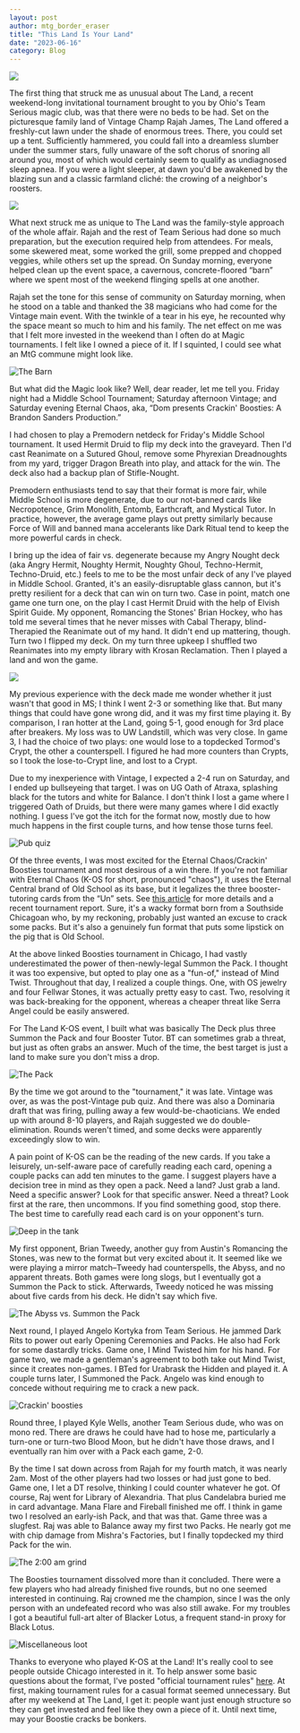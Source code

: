 ```yaml
---
layout: post
author: mtg_border_eraser
title: "This Land Is Your Land"
date: "2023-06-16"
category: Blog
---
```


![](/assets/images/theland4/TheLandHalf.jpeg)

The first thing that struck me as unusual about The Land, a recent weekend-long invitational tournament brought to you by Ohio's Team Serious magic club, was that there were no beds to be had. Set on the picturesque family land of Vintage Champ Rajah James, The Land offered a freshly-cut lawn under the shade of enormous trees. There, you could set up a tent. Sufficiently hammered, you could fall into a dreamless slumber under the summer stars, fully unaware of the soft chorus of snoring all around you, most of which would certainly seem to qualify as undiagnosed sleep apnea. If you were a light sleeper, at dawn you'd be awakened by the blazing sun and a classic farmland cliché: the crowing of a neighbor's roosters. 

![](/assets/images/theland4/TheTents.jpg)

What next struck me as unique to The Land was the family-style approach of the whole affair. Rajah and the rest of Team Serious had done so much preparation, but the execution required help from attendees. For meals, some skewered meat, some worked the grill, some prepped and chopped veggies, while others set up the spread. On Sunday morning, everyone helped clean up the event space, a cavernous, concrete-floored “barn” where we spent most of the weekend flinging spells at one another. 

Rajah set the tone for this sense of community on Saturday morning, when he stood on a table and thanked the 38 magicians who had come for the Vintage main event. With the twinkle of a tear in his eye, he recounted why the space meant so much to him and his family. The net effect on me was that I felt more invested in the weekend than I often do at Magic tournaments. I felt like I owned a piece of it. If I squinted, I could see what an MtG commune might look like.

![The Barn](/assets/images/theland4/TheBarn.jpg)

But what did the Magic look like? Well, dear reader, let me tell you. Friday night had a Middle School Tournament; Saturday afternoon Vintage; and Saturday evening Eternal Chaos, aka, “Dom presents Crackin' Boosties: A Brandon Sanders Production.”

I had chosen to play a Premodern netdeck for Friday's Middle School tournament. It used Hermit Druid to flip my deck into the graveyard. Then I'd cast Reanimate on a Sutured Ghoul, remove some Phyrexian Dreadnoughts from my yard, trigger Dragon Breath into play, and attack for the win. The deck also had a backup plan of Stifle-Nought. 

Premodern enthusiasts tend to say that their format is more fair, while Middle School is more degenerate, due to our not-banned cards like Necropotence, Grim Monolith, Entomb, Earthcraft, and Mystical Tutor. In practice, however, the average game plays out pretty similarly because Force of Will and banned mana accelerants like Dark Ritual tend to keep the more powerful cards in check. 

I bring up the idea of fair vs. degenerate because my Angry Nought deck (aka Angry Hermit, Noughty Hermit, Noughty Ghoul, Techno-Hermit, Techno-Druid, etc.) feels to me to be the most unfair deck of any I've played in Middle School. Granted, it's an easily-disruptable glass cannon, but it's pretty resilient for a deck that can win on turn two. Case in point, match one game one turn one, on the play I cast Hermit Druid with the help of Elvish Spirit Guide. My opponent, Romancing the Stones' Brian Hockey, who has told me several times that he never misses with Cabal Therapy, blind-Therapied the Reanimate out of my hand. It didn't end up mattering, though. Turn two I flipped my deck. On my turn three upkeep I shuffled two Reanimates into my empty library with Krosan Reclamation. Then I played a land and won the game.

![](/assets/images/theland4/AngryNoughtNetdeck.jpg)

My previous experience with the deck made me wonder whether it just wasn't that good in MS; I think I went 2-3 or something like that. But many things that could have gone wrong did, and it was my first time playing it. By comparison, I ran hotter at the Land, going 5-1, good enough for 3rd place after breakers. My loss was to UW Landstill, which was very close. In game 3, I had the choice of two plays: one would lose to a topdecked Tormod's Crypt, the other a counterspell. I figured he had more counters than Crypts, so I took the lose-to-Crypt line, and lost to a Crypt. 

Due to my inexperience with Vintage, I expected a 2-4 run on Saturday, and I ended up bullseyeing that target. I was on UG Oath of Atraxa, splashing black for the tutors and white for Balance. I don't think I lost a game where I triggered Oath of Druids, but there were many games where I did exactly nothing. I guess I've got the itch for the format now, mostly due to how much happens in the first couple turns, and how tense those turns feel.

![Pub quiz](/assets/images/theland4/PubQuiz.jpg)

Of the three events, I was most excited for the Eternal Chaos/Crackin' Boosties tournament and most desirous of a win there. If you're not familiar with Eternal Chaos (K-OS for short, pronounced "chaos"), it uses the Eternal Central brand of Old School as its base, but it legalizes the three booster-tutoring cards from the “Un” sets. See [this article](https://lordsofthepit.com/2022/12/12/christmas-chaos-2-report/) for more details and a recent tournament report. Sure, it's a wacky format born from a Southside Chicagoan who, by my reckoning, probably just wanted an excuse to crack some packs. But it's also a genuinely fun format that puts some lipstick on the pig that is Old School. 

At the above linked Boosties tournament in Chicago, I had vastly underestimated the power of then-newly-legal Summon the Pack. I thought it was too expensive, but opted to play one as a "fun-of," instead of Mind Twist. Throughout that day, I realized a couple things. One, with OS jewelry and four Fellwar Stones, it was actually pretty easy to cast. Two, resolving it was back-breaking for the opponent, whereas a cheaper threat like Serra Angel could be easily answered.

For The Land K-OS event, I built what was basically The Deck plus three Summon the Pack and four Booster Tutor. BT can sometimes grab a threat, but just as often grabs an answer. Much of the time, the best target is just a land to make sure you don't miss a drop.

![The Pack](/assets/images/theland4/ThePackDeck.jpg)

By the time we got around to the "tournament," it was late. Vintage was over, as was the post-Vintage pub quiz. And there was also a Dominaria draft that was firing, pulling away a few would-be-chaoticians. We ended up with around 8-10 players, and Rajah suggested we do double-elimination. Rounds weren't timed, and some decks were apparently exceedingly slow to win.

A pain point of K-OS can be the reading of the new cards. If you take a leisurely, un-self-aware pace of carefully reading each card, opening a couple packs can add ten minutes to the game. I suggest players have a decision tree in mind as they open a pack. Need a land? Just grab a land. Need a specific answer? Look for that specific answer. Need a threat? Look first at the rare, then uncommons. If you find something good, stop there. The best time to carefully read each card is on your opponent's turn.

![Deep in the tank](/assets/images/theland4/DeepInTheTank.jpg)

My first opponent, Brian Tweedy, another guy from Austin's Romancing the Stones, was new to the format but very excited about it. It seemed like we were playing a mirror match–Tweedy had counterspells, the Abyss, and no apparent threats. Both games were long slogs, but I eventually got a Summon the Pack to stick. Afterwards, Tweedy noticed he was missing about five cards from his deck. He didn't say which five.

![The Abyss vs. Summon the Pack](/assets/images/theland4/PackVsAbyss.jpg)

Next round, I played Angelo Kortyka from Team Serious. He jammed Dark Rits to power out early Opening Ceremonies and Packs. He also had Fork for some dastardly tricks. Game one, I Mind Twisted him for his hand. For game two, we made a gentleman's agreement to both take out Mind Twist, since it creates non-games. I BTed for Urabrask the Hidden and played it. A couple turns later, I Summoned the Pack. Angelo was kind enough to concede without requiring me to crack a new pack.

![Crackin' boosties](/assets/images/theland4/Chaos.jpg)

Round three, I played Kyle Wells, another Team Serious dude, who was on mono red. There are draws he could have had to hose me, particularly a turn-one or turn-two Blood Moon, but he didn't have those draws, and I eventually ran him over with a Pack each game, 2-0.

By the time I sat down across from Rajah for my fourth match, it was nearly 2am. Most of the other players had two losses or had just gone to bed. Game one, I let a DT resolve, thinking I could counter whatever he got. Of course, Raj went for Library of Alexandria. That plus Candelabra buried me in card advantage. Mana Flare and Fireball finished me off. I think in game two I resolved an early-ish Pack, and that was that. Game three was a slugfest. Raj was able to Balance away my first two Packs. He nearly got me with chip damage from Mishra's Factories, but I finally topdecked my third Pack for the win.

![The 2:00 am grind](/assets/images/theland4/Chaos2.jpg)

The Boosties tournament dissolved more than it concluded. There were a few players who had already finished five rounds, but no one seemed interested in continuing. Raj crowned me the champion, since I was the only person with an undefeated record who was also still awake. For my troubles I got a beautiful full-art alter of Blacker Lotus, a frequent stand-in proxy for Black Lotus.

![Miscellaneous loot](/assets/images/theland4/MiscLoot.jpg)

Thanks to everyone who played K-OS at the Land! It's really cool to see people outside Chicago interested in it. To help answer some basic questions about the format, I've posted "official tournament rules" [here](https://lordsofthepit.com/formats). At first, making tournament rules for a casual format seemed unnecessary. But after my weekend at The Land, I get it: people want just enough structure so they can get invested and feel like they own a piece of it. Until next time, may your Boostie cracks be bonkers. 



